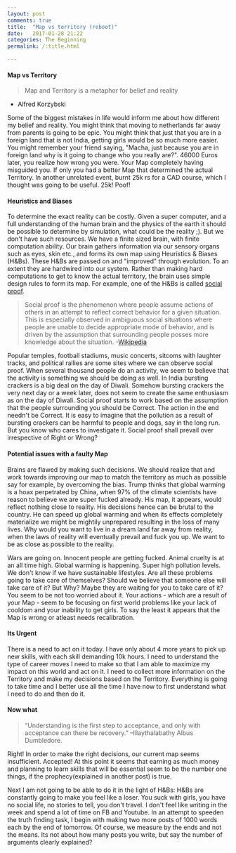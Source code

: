 ```yaml
---
layout: post
comments: true
title:  "Map vs territory (reboot)"
date:   2017-01-28 21:22
categories: The Beginning
permalink: /:title.html

---
```


#### **Map vs Territory**
> Map and Territory is a metaphor for belief and reality
  - Alfred Korzybski

Some of the biggest mistakes in life would inform me about how different my belief and reality. You might think that moving to netherlands far away from parents is going to be epic. You might think that just that you are in a foreign land that is not India, getting girls would be so much more easier. You might remember your friend saying, "Macha, just because you are in foreign land why is it going to change who you really are?". 46000 Euros later, you realize how wrong you were. Your Map completely having misguided you. If only you had a better Map that determined the actual Territory. In another unrelated event, burnt 25k rs for a CAD course, which I thought was going to be useful. 25k! Poof!

#### **Heuristics and Biases**
To determine the exact reality can be costly. Given a super computer, and a full understanding of the human brain and the physics of the earth it should be possible to determine by simulation, what could be the reality ;). But we don't have such resources. We have a finite sized brain, with finite computation ability. Our brain gathers information via our sensory organs such as eyes, skin etc., and forms its own map using Heuristics & Biases (H&Bs). These H&Bs are passed on and "improved" through evolution. To an extent they are hardwired into our system. Rather than making hard computations to get to know the actual territory, the brain uses simple design rules to form its map. For example, one of the H&Bs is called [social proof][social_proof].

> Social proof is the phenomenon where people assume actions of others in an attempt to reflect correct behavior for a given    situation. This is especially observed in ambiguous social situations where people are unable to decide appropriate mode of behavior, and is driven by the assumption that surrounding people posses more knowledge about the situation.
 -[Wikipedia][social_proof]

Popular temples, football stadiums, music concerts, sitcoms with laughter tracks, and political rallies are some sites where we can observe social proof. When several thousand people do an activity, we seem to believe that the activity is something we should be doing as well. In India bursting crackers is a big deal on the day of Diwali. Somehow bursting crackers the very next day or a week later, does not seem to create the same enthusiasm as on the day of Diwali. Social proof starts to work based on the assumption that the people surrounding you should be Correct. The action in the end needn't be Correct. It is easy to imagine that the pollution as a result of bursting crackers can be harmful to people and dogs, say in the long run. But you know who cares to investigate it. Social proof shall prevail over irrespective of Right or Wrong?

#### **Potential issues with a faulty Map**

Brains are flawed by making such decisions. We should realize that and work towards improving our map to match the territory as much as possible say for example, by overcoming the bias. Trump thinks that global warming is a hoax perpetrated by China, when 97% of the climate scientists have reason to believe we are super fucked already. His map, it appears, would reflect nothing close to reality. His decisions hence can be brutal to the country. He can speed up global warming and when its effects completely materialize we might be mightily unprepared resulting in the loss of many lives. Why would you want to live in a dream land far away from reality, when the laws of reality will eventually prevail and fuck you up. We want to be as close as possible to the reality.

Wars are going on. Innocent people are getting fucked. Animal cruelty is at an all time high. Global warming is happening. Super high pollution levels. We don't know if we have sustainable lifestyles. Are all these problems going to take care of themselves? Should we believe that someone else will take care of it? But Why? Maybe they are waiting for you to take care of it? You seem to be not too worried about it. Your actions - which are a result of your Map - seem to be focusing on first world problems like your lack of cooldom and your inability to get girls. To say the least it appears that the Map is wrong or atleast needs recalibration.

#### **Its Urgent**
There is a need to act on it today. I have only about 4 more years to pick up new skills, with each skill demanding 10k hours. I need to understand the type of career moves I need to make so that I am able to maximize my impact on this world and act on it. I need to collect more information on the Territory and make my decisions based on the Territory. Everything is going to take time and I better use all the time I have now to first understand what I need to do and then do it.

#### **Now what**

> “Understanding is the first step to acceptance, and only with acceptance can there be recovery.” –Illaythalabathy Albus Dumbledore.

Right! In order to make the right decisions, our current map seems insufficient. Accepted! At this point it seems that earning as much money and planning to learn skills that will be essential seem to be the number one things, if the prophecy(explained in another post) is true.

Next I am not going to be able to do it in the light of H&Bs: H&Bs are constantly going to make you feel like a loser. You suck with girls, you have no social life, no stories to tell, you don't travel. I don't feel like writing in the week and spend a lot of time on FB and Youtube. In an attempt to speeden the truth finding task, I begin with making two more posts of 1000 words each by the end of tomorrow. Of course, we measure by the ends and not the means. Its not about how many posts you write, but say the number of arguments clearly explained?


[social_proof]:https://en.wikipedia.org/wiki/Social_proof
[martin_seligman_ted]: https://www.youtube.com/watch?v=flqx4zjLljI
